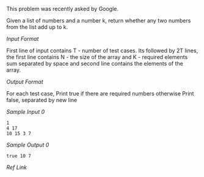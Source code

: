 This problem was recently asked by Google.

Given a list of numbers and a number k, return whether any two numbers from the list add up to k.

*Input Format*

First line of input contains T - number of test cases. Its followed by 2T lines, the first line contains N - the size of the array and K - required elements sum separated by space  and second line contains the elements of the array.

*Output Format*

For each test case,  Print true if there are required numbers otherwise Print false, separated by new line

*Sample Input 0*

```shell
1
4 17
10 15 3 7
```

*Sample Output 0*

```shell
true 10 7
```

*Ref Link*

